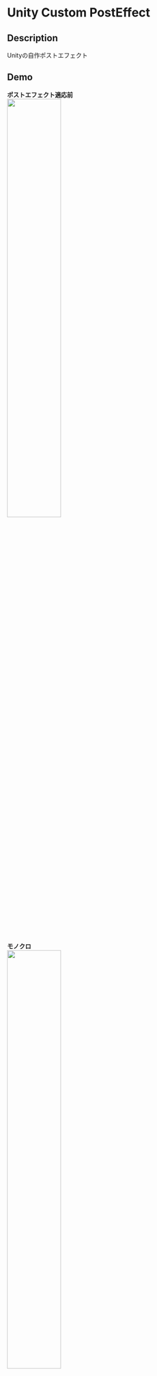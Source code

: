 Unity Custom PostEffect
====

## Description

Unityの自作ポストエフェクト

## Demo
**ポストエフェクト適応前**\
<img src="https://github.com/nmxi/UnityCustomPostEffect/blob/media/ReadmeMedia/normal.PNG" width="50%">


**モノクロ**\
<img src="https://github.com/nmxi/UnityCustomPostEffect/blob/media/ReadmeMedia/mono.PNG" width="50%">

**２値化**\
<img src="https://github.com/nmxi/UnityCustomPostEffect/blob/media/ReadmeMedia/bin.PNG" width="50%">

**セピア**\
コントラスト調整機能付き\
<img src="https://github.com/nmxi/UnityCustomPostEffect/blob/media/ReadmeMedia/sepia.PNG" width="50%">

**ディスタンスフィールド**\
<img src="https://github.com/nmxi/UnityCustomPostEffect/blob/media/ReadmeMedia/DistanceField.PNG" width="50%">

**トランジション**\
<img src="https://github.com/nmxi/UnityCustomPostEffect/blob/media/ReadmeMedia/transition.gif" width="50%">

## リンク

ルール画像(for you 様)\
URL : http://4you.bz/
